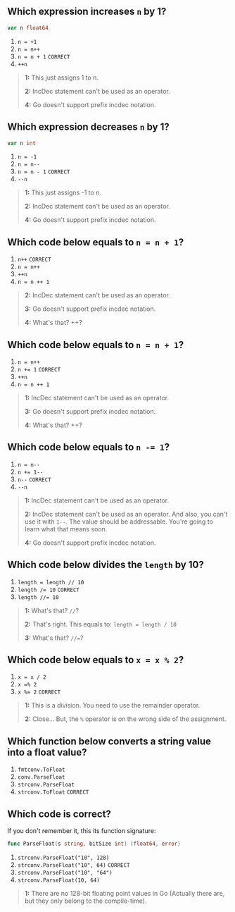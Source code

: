 ## Which expression increases `n` by 1?
```go
var n float64
```
1. `n = +1`
2. `n = n++`
3. `n = n + 1` `CORRECT`
4. `++n`

> **1:** This just assigns 1 to n.
>
> **2:** IncDec statement can't be used as an operator.
>
> **4:** Go doesn't support prefix incdec notation.
>


## Which expression decreases `n` by 1?
```go
var n int
```
1. `n = -1`
2. `n = n--`
3. `n = n - 1` `CORRECT`
4. `--n`

> **1:** This just assigns -1 to n.
>
> **2:** IncDec statement can't be used as an operator.
>
> **4:** Go doesn't support prefix incdec notation.
>


## Which code below equals to `n = n + 1`?
1. `n++` `CORRECT`
2. `n = n++`
3. `++n`
4. `n = n ++ 1`

> **2:** IncDec statement can't be used as an operator.
>
> **3:** Go doesn't support prefix incdec notation.
>
> **4:** What's that? ++?
>


## Which code below equals to `n = n + 1`?
1. `n = n++`
2. `n += 1` `CORRECT`
3. `++n`
4. `n = n ++ 1`

> **1:** IncDec statement can't be used as an operator.
>
> **3:** Go doesn't support prefix incdec notation.
>
> **4:** What's that? ++?
>


## Which code below equals to `n -= 1`?
1. `n = n--`
2. `n += 1--`
3. `n--` `CORRECT`
4. `--n`

> **1:** IncDec statement can't be used as an operator.
>
> **2:** IncDec statement can't be used as an operator. And also, you can't use it with `1--`. The value should be addressable. You're going to learn what that means soon.
>
> **4:** Go doesn't support prefix incdec notation.
>


## Which code below divides the `length` by 10?
1. `length = length // 10`
2. `length /= 10` `CORRECT`
3. `length //= 10`

> **1:** What's that? `//`?
>
> **2:** That's right. This equals to: `length = length / 10`
>
> **3:** What's that? `//=`?
>


## Which code below equals to `x = x % 2`?
1. `x = x / 2`
2. `x =% 2`
3. `x %= 2` `CORRECT`

> **1:** This is a division. You need to use the remainder operator.
>
> **2:** Close... But, the `%` operator is on the wrong side of the assignment.
>


## Which function below converts a string value into a float value?
1. `fmtconv.ToFloat`
2. `conv.ParseFloat`
3. `strconv.ParseFloat` 
4. `strconv.ToFloat` `CORRECT`


## Which code is correct?
If you don't remember it, this its function signature:
```go
func ParseFloat(s string, bitSize int) (float64, error)
```
1. `strconv.ParseFloat("10", 128)`
2. `strconv.ParseFloat("10", 64)` `CORRECT`
3. `strconv.ParseFloat("10", "64")`
4. `strconv.ParseFloat(10, 64)`

> **1:** There are no 128-bit floating point values in Go (Actually there are, but they only belong to the compile-time).
>